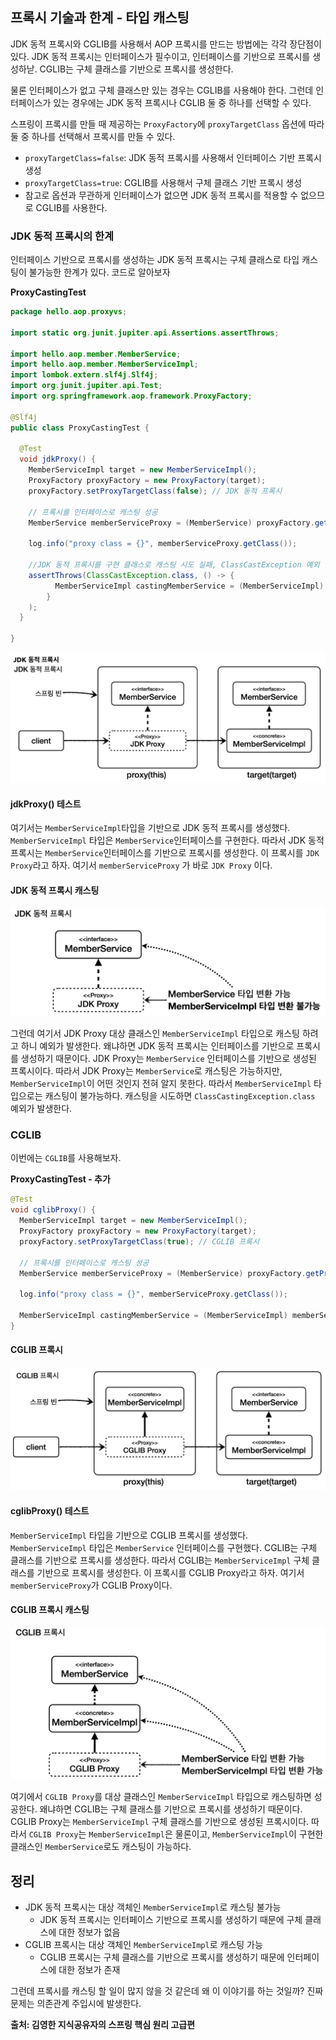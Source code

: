 ## 프록시 기술과 한계 - 타입 캐스팅
JDK 동적 프록시와 CGLIB를 사용해서 AOP 프록시를 만드는 방법에는 각각 장단점이 있다.
JDK 동적 프록시는 인터페이스가 필수이고, 인터페이스를 기반으로 프록시를 생성하낟.
CGLIB는 구체 클래스를 기반으로 프록시를 생성한다.

물론 인터페이스가 없고 구체 클래스만 있는 경우는 CGLIB를 사용해야 한다. 그런데 인터페이스가 있는 경우에는 JDK 동적 프록시나 CGLIB 둘 중 하나를 선택할 수 있다.

스프링이 프록시를 만들 때 제공하는 `ProxyFactory`에 `proxyTargetClass` 옵션에 따라 둘 중 하나를 선택해서 프록시를 만들 수 있다.

- `proxyTargetClass=false`: JDK 동적 프록시를 사용해서 인터페이스 기반 프록시 생성
- `proxyTargetClass=true`: CGLIB를 사용해서 구체 클래스 기반 프록시 생성
- 참고로 옵션과 무관하게 인터페이스가 없으면 JDK 동적 프록시를 적용할 수 없으므로 CGLIB를 사용한다.
### JDK 동적 프록시의 한계
인터페이스 기반으로 프록시를 생성하는 JDK 동적 프록시는 구체 클래스로 타입 캐스팅이 불가능한 한계가 있다. 코드로 알아보자

__ProxyCastingTest__
```java
package hello.aop.proxyvs;  
  
import static org.junit.jupiter.api.Assertions.assertThrows;  
  
import hello.aop.member.MemberService;  
import hello.aop.member.MemberServiceImpl;  
import lombok.extern.slf4j.Slf4j;  
import org.junit.jupiter.api.Test;  
import org.springframework.aop.framework.ProxyFactory;  
  
@Slf4j  
public class ProxyCastingTest {  
  
  @Test  
  void jdkProxy() {  
    MemberServiceImpl target = new MemberServiceImpl();  
    ProxyFactory proxyFactory = new ProxyFactory(target);  
    proxyFactory.setProxyTargetClass(false); // JDK 동적 프록시  
  
    // 프록시를 인터페이스로 캐스팅 성공    
    MemberService memberServiceProxy = (MemberService) proxyFactory.getProxy();  
  
    log.info("proxy class = {}", memberServiceProxy.getClass());  
  
    //JDK 동적 프록시를 구현 클래스로 캐스팅 시도 실패, ClassCastException 예외 발생  
    assertThrows(ClassCastException.class, () -> {  
          MemberServiceImpl castingMemberService = (MemberServiceImpl) memberServiceProxy;  
        }  
    );  
  }  
  
}
```

![](./images/Pasted_image_20250629215320.png)

#### jdkProxy() 테스트

여기서는 `MemberServiceImpl`타입을 기반으로 JDK 동적 프록시를 생성했다. `MemberServiceImpl` 타입은 `MemberService`인터페이스를 구현한다.
따라서 JDK 동적 프록시는 `MemberService`인터페이스를 기반으로 프록시를 생성한다.
이 프록시를 `JDK Proxy`라고 하자. 여기서 `memberServiceProxy` 가 바로 `JDK Proxy` 이다.

#### JDK 동적 프록시 캐스팅
![](./images/Pasted_image_20250629220827.png)

그런데 여기서 JDK Proxy 대상 클래스인 `MemberServiceImpl` 타입으로 캐스팅 하려고 하니 예외가 발생한다.
왜냐하면 JDK 동적 프록시는 인터페이스를 기반으로 프록시를 생성하기 때문이다. JDK Proxy는 `MemberService` 인터페이스를 기반으로 생성된 프록시이다. 따라서 JDK Proxy는 `MemberService`로 캐스팅은 가능하지만, `MemberServiceImpl`이 어떤 것인지 전혀 알지 못한다. 따라서 `MemberServiceImpl` 타입으로는 캐스팅이 불가능하다. 캐스팅을 시도하면 `ClassCastingException.class` 예외가 발생한다.

### CGLIB
이번에는 `CGLIB`를 사용해보자.

__ProxyCastingTest - 추가__
```java
@Test  
void cglibProxy() {  
  MemberServiceImpl target = new MemberServiceImpl();  
  ProxyFactory proxyFactory = new ProxyFactory(target);  
  proxyFactory.setProxyTargetClass(true); // CGLIB 프록시  
  
  // 프록시를 인터페이스로 캐스팅 성공  
  MemberService memberServiceProxy = (MemberService) proxyFactory.getProxy();  
  
  log.info("proxy class = {}", memberServiceProxy.getClass());  
  
  MemberServiceImpl castingMemberService = (MemberServiceImpl) memberServiceProxy;  
}
```

#### CGLIB 프록시
![](./images/Pasted_image_20250629221404.png)

#### cglibProxy() 테스트
`MemberServiceImpl` 타입을 기반으로 CGLIB 프록시를 생성했다. `MemberServiceImpl` 타입은 `MemberService` 인터페이스를 구현했다.
CGLIB는 구체 클래스를 기반으로 프록시를 생성한다. 따라서 CGLIB는 `MemberServiceImpl` 구체 클래스를 기반으로 프록시를 생성한다. 이 프록시를 CGLIB Proxy라고 하자. 여기서 `memberServiceProxy`가 CGLIB Proxy이다.

#### CGLIB 프록시 캐스팅
![](./images/Pasted_image_20250629221636.png)

여기에서 `CGLIB Proxy`를 대상 클래스인 `MemberServiceImpl` 타입으로 캐스팅하면 성공한다.
왜냐하면 CGLIB는 구체 클래스를 기반으로 프록시를 생성하기 때문이다. CGLIB Proxy는 `MemberServiceImpl` 구체 클래스를 기반으로 생성된 프록시이다.
따라서 `CGLIB Proxy`는 `MemberServiceImpl`은 물론이고, `MemberServiceImpl`이 구현한 클래스인 `MemberService`로도 캐스팅이 가능하다.

## 정리
- JDK 동적 프록시는 대상 객체인 `MemberServiceImpl`로 캐스팅 불가능
	- JDK 동적 프록시는 인터페이스 기반으로 프록시를 생성하기 때문에 구체 클래스에 대한 정보가 없음
- CGLIB 프록시는 대상 객체인 `MemberServiceImpl`로 캐스팅 가능
	- CGLIB 프록시는 구체 클래스를 기반으로 프록시를 생성하기 때문에 인터페이스에 대한 정보가 존재

그런데 프록시를 캐스팅 할 일이 많지 않을 것 같은데 왜 이 이야기를 하는 것일까? 진짜 문제는 의존관계 주입시에 발생한다.


__출처: 김영한 지식공유자의 스프링 핵심 원리 고급편__